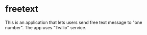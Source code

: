 # freetext
This is an application that lets users send free text message to "one number". The app uses "Twilio" service.
